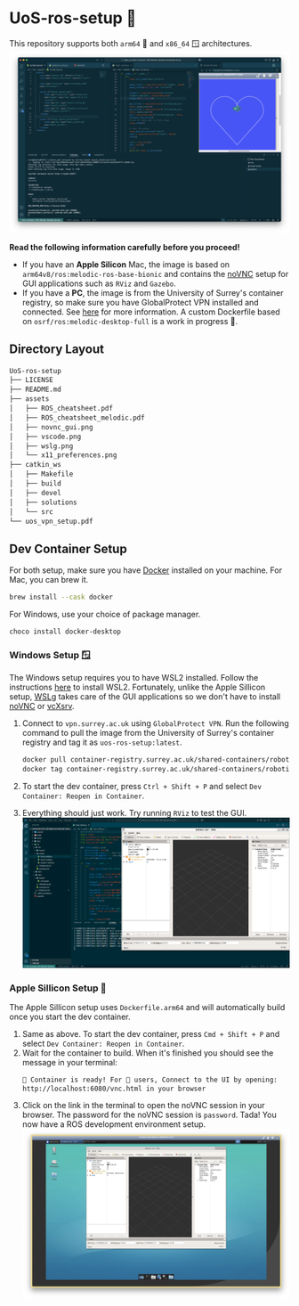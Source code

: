 # UoS-ros-setup 🤖
This repository supports both `arm64` 🍎 and `x86_64` 🪟 architectures.
![ROS](assets/vscode.png)

**Read the following information carefully before you proceed!**
- If you have an **Apple Silicon** Mac, the image is based on `arm64v8/ros:melodic-ros-base-bionic` and contains the [noVNC](https://novnc.com/info.html) setup for GUI applications such as `RViz` and `Gazebo`.
- If you have a **PC**, the image is from the University of Surrey's container registry, so make sure you have GlobalProtect VPN installed and connected. See [here](uos_vpn_setup.pdf) for more information. A custom Dockerfile based on `osrf/ros:melodic-desktop-full` is a work in progress 🚧.

## Directory Layout
```bash
UoS-ros-setup
├── LICENSE
├── README.md
├── assets
│   ├── ROS_cheatsheet.pdf
│   ├── ROS_cheatsheet_melodic.pdf
│   ├── novnc_gui.png
│   ├── vscode.png
│   ├── wslg.png
│   └── x11_preferences.png
├── catkin_ws
│   ├── Makefile
│   ├── build
│   ├── devel
│   ├── solutions
│   └── src
└── uos_vpn_setup.pdf
```

## Dev Container Setup
For both setup, make sure you have [Docker](https://docs.docker.com/get-docker/) installed on your machine. For Mac, you can brew it.
```bash
brew install --cask docker
```
For Windows, use your choice of package manager.
```bash
choco install docker-desktop
```
### Windows Setup 🪟
The Windows setup requires you to have WSL2 installed. Follow the instructions [here](https://docs.microsoft.com/en-us/windows/wsl/install) to install WSL2. Fortunately, unlike the Apple Sillicon setup, [WSLg](https://github.com/microsoft/wslg) takes care of the GUI applications so we don't have to install [noVNC](https://novnc.com/info.html) or [vcXsrv](https://vcxsrv.com/).
1. Connect to `vpn.surrey.ac.uk` using `GlobalProtect VPN`. Run the following command to pull the image from the University of Surrey's container registry and tag it as `uos-ros-setup:latest`.
    ```bash
    docker pull container-registry.surrey.ac.uk/shared-containers/robotics-module-2:latest
    docker tag container-registry.surrey.ac.uk/shared-containers/robotics-module-2:latest uos-robotics:latest
    ```
2. To start the dev container, press `Ctrl + Shift + P` and select `Dev Container: Reopen in Container`.

3. Everything should just work. Try running `RViz` to test the GUI.
![WSLg](assets/wslg.png)

### Apple Sillicon Setup 🍎
The Apple Sillicon setup uses `Dockerfile.arm64` and will automatically build once you start the dev container.
1. Same as above. To start the dev container, press `Cmd + Shift + P` and select `Dev Container: Reopen in Container`.
2. Wait for the container to build. When it's finished you should see the message in your terminal:
    ```
    🚀 Container is ready! For 🍎 users, Connect to the UI by opening: http://localhost:6080/vnc.html in your browser
    ```
3. Click on the link in the terminal to open the noVNC session in your browser. The password for the noVNC session is `password`. Tada! You now have a ROS development environment setup.
![noVNC GUI](./assets/novnc_gui.png)
